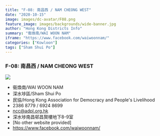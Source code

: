 ```yaml
---
title: "F-08: 南昌西 / NAM CHEONG WEST"
date: "2020-10-15"
image: images/dc-avatar/F08.png
feature_image: images/backgrounds/wide-banner.jpg
author: "Hong Kong Districts Info"
summary: "衞煥南/WAI WOON NAM"
iframe: "https://www.facebook.com/waiwoonnam/"
categories: ["Kowloon"]
tags: ["Sham Shui Po"]
---
```


### F-08: 南昌西 / NAM CHEONG WEST  
![](/images/dc-avatar/F08.png)  

 - 衞煥南/WAI WOON NAM  
 - 深水埗區/Sham Shui Po  
 - 民協/Hong Kong Association for Democracy and People's Livelihood  
 - 2386 8779 / 6924 8699  
 - ncc@adpl.org.hk  
 - 深水埗南昌邨昌賢樓地下8-9室  
 - [No other website provided]  
 - https://www.facebook.com/waiwoonnam/
